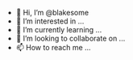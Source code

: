- 👋 Hi, I’m @blakesome
- 👀 I’m interested in ...
- 🌱 I’m currently learning ...
- 💞️ I’m looking to collaborate on ...
- 📫 How to reach me ...

<!---
blakesome/blakesome is a ✨ special ✨ repository because its `README.md` (this file) appears on your GitHub profile.
You can click the Preview link to take a look at your changes.
--->
